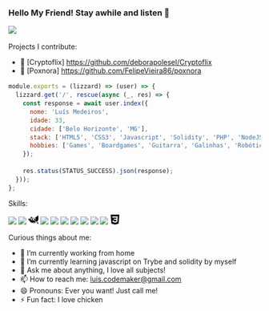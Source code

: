 ### Hello My Friend! Stay awhile and listen 👋

![](https://komarev.com/ghpvc/?username=LizzardMedeiros)

Projects I contribute:

- 👯 [Cryptoflix] https://github.com/deborapolesel/Cryptoflix
- 👯 [Poxnora] https://github.com/FelipeVieira86/poxnora

``` javascript
module.exports = (lizzard) => (user) => {
  lizzard.get('/', rescue(async (_, res) => {
    const response = await user.index({
      nome: 'Luís Medeiros',
      idade: 33,
      cidade: ['Belo Horizonte', 'MG'],
      stack: ['HTML5', 'CSS3', 'Javascript', 'Solidity', 'PHP', 'NodeJS', 'ReactJS', 'VUEJS', 'MongoDB', 'MySQL', 'Docker', 'Jest', 'RTL', 'Arduino' ],
      hobbies: ['Games', 'Boardgames', 'Guitarra', 'Galinhas', 'Robótica', 'Desafios!!!'],
    });

    res.status(STATUS_SUCCESS).json(response);
  }));
};
```

Skills:

<code><img height="20" src="https://github.com/simple-icons/simple-icons/blob/develop/icons/arduino.svg"></code>
<code><img height="20" src="https://github.com/simple-icons/simple-icons/blob/develop/icons/codeigniter.svg"></code>
<code><img height="20" src="https://github.com/simple-icons/simple-icons/blob/develop/icons/gimp.svg"></code>
<code><img height="20" src="https://simpleicons.org/icons/react.svg"></code>
<code><img height="20" src="https://simpleicons.org/icons/vue-dot-js.svg"></code>
<code><img height="20" src="https://simpleicons.org/icons/blender.svg"></code>
<code><img height="20" src="https://simpleicons.org/icons/javascript.svg"></code>
<code><img height="20" src="https://simpleicons.org/icons/node-dot-js.svg"></code>
<code><img height="20" src="https://simpleicons.org/icons/visualstudiocode.svg"></code>
<code><img height="20" src="https://github.com/simple-icons/simple-icons/blob/develop/icons/html5.svg"></code>
<code><img height="20" src="https://raw.githubusercontent.com/simple-icons/simple-icons/develop/icons/css3.svg"></code>

Curious things about me:

- 🔭 I’m currently working from home
- 🌱 I’m currently learning javascript on Trybe and solidity by myself
- 💬 Ask me about anything, I love all subjects!
- 📫 How to reach me: luis.codemaker@gmail.com
- 😄 Pronouns: Ever you want! Just call me!
- ⚡ Fun fact: I love chicken
